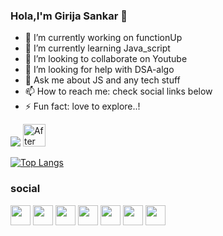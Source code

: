### Hola,I'm Girija Sankar 👋

- 🔭 I’m currently working on functionUp
- 🌱 I’m currently learning Java_script
- 👯 I’m looking to collaborate on Youtube
- 🤔 I’m looking for help with DSA-algo
- 💬 Ask me about JS and any tech stuff
- 📫 How to reach me: check social links below
- ⚡ Fun fact: love to explore..!

<img src = "https://github-readme-stats.vercel.app/api?username=girija1348328&&show_icons=true&title_color=ffffff&icon_color=bb2acf&text_color=daf7dc&bg_color=151515">
<a href="https://www.adobe.com/uk/products/aftereffects.html" target="_blank" rel="noreferrer"><img src="https://raw.githubusercontent.com/danielcranney/readme-generator/main/public/icons/skills/aftereffects-colored.svg" width="36" height="36" alt="After Effects" /></a>

[![Top Langs](https://github-readme-stats.vercel.app/api/top-langs/?username=girija1348328&layout=compact)](https://github.com/girija1348328/github-readme-stats)


### social

<p align="left"> <a href="https://www.codepen.io/girija1348328" target="_blank" rel="noreferrer"><img src="https://raw.githubusercontent.com/danielcranney/readme-generator/main/public/icons/socials/codepen.svg" width="32" height="32" /></a> <a href="https://discord.com/users/Girijaaa#2278" target="_blank" rel="noreferrer"><img src="https://raw.githubusercontent.com/danielcranney/readme-generator/main/public/icons/socials/discord.svg" width="32" height="32" /></a> <a href="https://www.facebook.com/girijasankarmohanta.mohanta" target="_blank" rel="noreferrer"><img src="https://raw.githubusercontent.com/danielcranney/readme-generator/main/public/icons/socials/facebook.svg" width="32" height="32" /></a> <a href="https://www.github.com/girija1348328" target="_blank" rel="noreferrer"><img src="https://raw.githubusercontent.com/danielcranney/readme-generator/main/public/icons/socials/github.svg" width="32" height="32" /></a> <a href="https://www.instagram.com/starky_z_/" target="_blank" rel="noreferrer"><img src="https://raw.githubusercontent.com/danielcranney/readme-generator/main/public/icons/socials/instagram.svg" width="32" height="32" /></a> <a href="https://www.linkedin.com/in/girija-sankar-mohanta-5851bb1a0/" target="_blank" rel="noreferrer"><img src="https://raw.githubusercontent.com/danielcranney/readme-generator/main/public/icons/socials/linkedin.svg" width="32" height="32" /></a> <a href="https://www.twitter.com/GirijaS09021329" target="_blank" rel="noreferrer"><img src="https://raw.githubusercontent.com/danielcranney/readme-generator/main/public/icons/socials/twitter.svg" width="32" height="32" /></a></p>
